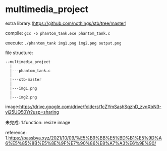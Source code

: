# multimedia_project
extra library:(https://github.com/nothings/stb/tree/master)

compile: `gcc -o phantom_tank.exe phantom_tank.c`

execute: `./phantom_tank img1.png img2.png output.png`

file structure:
```
--multimedia_project
  |
  |---phantom_tank.c
  |
  |---stb-master
  |
  |---img1.png
  |
  |---img2.png
```
image:https://drive.google.com/drive/folders/1cZYmSashSqzhD_zvqXbN3-yj25UQ50Yr?usp=sharing

未完成:
  1.function: resize image

reference:
1.https://passbya.xyz/2021/10/09/%E5%B9%BB%E5%BD%B1%E5%9D%A6%E5%85%8B%E5%8E%9F%E7%90%86%E8%A7%A3%E6%9E%90/
